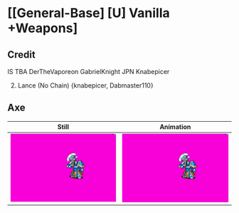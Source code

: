 # [\[General-Base\] \[U\] Vanilla +Weapons]

## Credit

IS
TBA
DerTheVaporeon
GabrielKnight
JPN
Knabepicer

2. Lance (No Chain) {knabepicer, Dabmaster110}
	
## Axe

| Still | Animation |
| :---: | :-------: |
| ![Axe still](./Axe_000.png) | ![Axe animation](./Axe.gif) |
